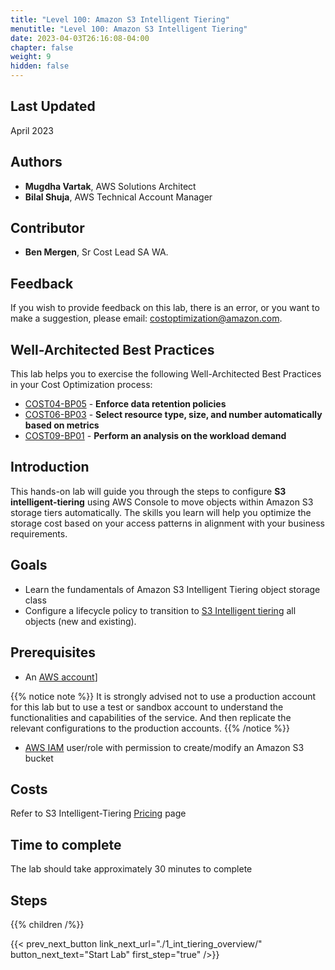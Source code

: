 ```yaml
---
title: "Level 100: Amazon S3 Intelligent Tiering"
menutitle: "Level 100: Amazon S3 Intelligent Tiering"
date: 2023-04-03T26:16:08-04:00
chapter: false
weight: 9
hidden: false
---
```

## Last Updated
April 2023

## Authors
* **Mugdha Vartak**, AWS Solutions Architect
* **Bilal Shuja**, AWS Technical Account Manager

## Contributor
* **Ben Mergen**, Sr Cost Lead SA WA.

## Feedback
If you wish to provide feedback on this lab, there is an error, or you want to make a suggestion, please email: costoptimization@amazon.com.

## Well-Architected Best Practices
This lab helps you to exercise the following Well-Architected Best Practices in your Cost Optimization process:
* [COST04-BP05](https://docs.aws.amazon.com/wellarchitected/latest/cost-optimization-pillar/cost_decomissioning_resources_data_retention.html) - **Enforce data retention policies**
* [COST06-BP03](https://docs.aws.amazon.com/wellarchitected/latest/cost-optimization-pillar/cost_type_size_number_resources_metrics.html) - **Select resource type, size, and number automatically based on metrics**
* [COST09-BP01](https://docs.aws.amazon.com/wellarchitected/latest/cost-optimization-pillar/cost_manage_demand_resources_cost_analysis.html) - **Perform an analysis on the workload demand**

## Introduction
This hands-on lab will guide you through the steps to configure **S3 intelligent-tiering** using AWS Console to move objects within Amazon S3 storage tiers automatically. The skills you learn will help you optimize the storage cost based on your access patterns in alignment with your business requirements.

## Goals
* Learn the fundamentals of Amazon S3 Intelligent Tiering object storage class 
* Configure a lifecycle policy to transition to [S3 Intelligent tiering](https://aws.amazon.com/s3/storage-classes/intelligent-tiering/) all objects (new and existing).


## Prerequisites
* An [AWS account](https://signin.aws.amazon.com/signin?redirect_uri=https%3A%2F%2Fportal.aws.amazon.com%2Fbilling%2Fsignup%2Fresume&client_id=signup)]

{{% notice note %}}
It is strongly advised not to use a production account for this lab but to use a test or sandbox account to understand the functionalities and capabilities of the service. And then replicate the relevant configurations to the production accounts.
{{% /notice %}}

* [AWS IAM](https://aws.amazon.com/iam/) user/role with permission to create/modify an Amazon S3 bucket

## Costs
Refer to S3 Intelligent-Tiering [Pricing](https://aws.amazon.com/s3/pricing/) page

## Time to complete

The lab should take approximately 30 minutes to complete

## Steps
{{% children  /%}}

{{< prev_next_button link_next_url="./1_int_tiering_overview/" button_next_text="Start Lab" first_step="true" />}}
